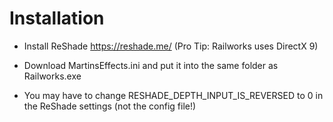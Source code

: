 # Installation

- Install ReShade https://reshade.me/ (Pro Tip: Railworks uses DirectX 9)

- Download MartinsEffects.ini and put it into the same folder as Railworks.exe

- You may have to change RESHADE_DEPTH_INPUT_IS_REVERSED to 0 in the ReShade settings (not the config file!)
